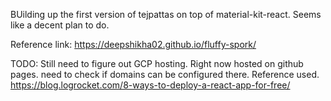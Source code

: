 BUilding up the first version of tejpattas on top of material-kit-react. 
Seems like a decent plan to do. 

Reference link: https://deepshikha02.github.io/fluffy-spork/

TODO: 
Still need to figure out GCP hosting. 
Right now hosted on github pages. need to check if domains can be configured there. 
Reference used. https://blog.logrocket.com/8-ways-to-deploy-a-react-app-for-free/
